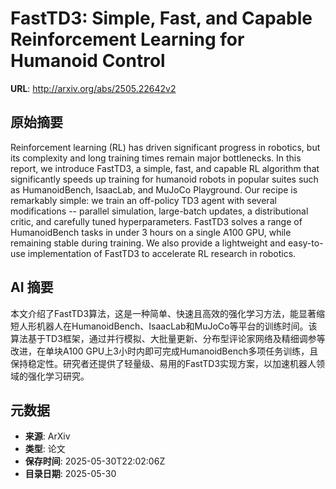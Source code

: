# FastTD3: Simple, Fast, and Capable Reinforcement Learning for Humanoid Control

**URL**: http://arxiv.org/abs/2505.22642v2

## 原始摘要

Reinforcement learning (RL) has driven significant progress in robotics, but
its complexity and long training times remain major bottlenecks. In this
report, we introduce FastTD3, a simple, fast, and capable RL algorithm that
significantly speeds up training for humanoid robots in popular suites such as
HumanoidBench, IsaacLab, and MuJoCo Playground. Our recipe is remarkably
simple: we train an off-policy TD3 agent with several modifications -- parallel
simulation, large-batch updates, a distributional critic, and carefully tuned
hyperparameters. FastTD3 solves a range of HumanoidBench tasks in under 3 hours
on a single A100 GPU, while remaining stable during training. We also provide a
lightweight and easy-to-use implementation of FastTD3 to accelerate RL research
in robotics.


## AI 摘要

本文介绍了FastTD3算法，这是一种简单、快速且高效的强化学习方法，能显著缩短人形机器人在HumanoidBench、IsaacLab和MuJoCo等平台的训练时间。该算法基于TD3框架，通过并行模拟、大批量更新、分布型评论家网络及精细调参等改进，在单块A100 GPU上3小时内即可完成HumanoidBench多项任务训练，且保持稳定性。研究者还提供了轻量级、易用的FastTD3实现方案，以加速机器人领域的强化学习研究。

## 元数据

- **来源**: ArXiv
- **类型**: 论文
- **保存时间**: 2025-05-30T22:02:06Z
- **目录日期**: 2025-05-30
